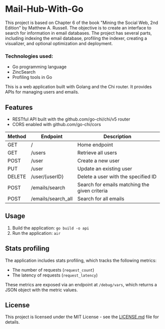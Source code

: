 # Mail-Hub-With-Go
This project is based on Chapter 6 of the book "Mining the Social Web, 2nd Edition" by Matthew A. Russell. The objective is to create an interface to search for information in email databases. The project has several parts, including indexing the email database, profiling the indexer, creating a visualizer, and optional optimization and deployment.

### Technologies used:
* Go programming language
* ZincSearch
* Profiling tools in Go

This is a web application built with Golang and the Chi router. It provides APIs for managing users and emails.

## Features
* RESTful API built with the github.com/go-chi/chi/v5 router
* CORS enabled with github.com/go-chi/cors


| Method | Endpoint | Description |
| ------ | -------- | ----------- |
| GET | / | Home endpoint |
| GET | /users | Retrieve all users |
| POST | /user | Create a new user |
| PUT | /user | Update an existing user |
| DELETE | /user/{userID} | Delete a user with the specified ID |
| POST | /emails/search | Search for emails matching the given criteria |
| POST | /emails/search_all | Search for all emails |

## Usage
1. Build the application: `go build -o api`
2. Run the application: `air`

## Stats profiling

The application includes stats profiling, which tracks the following metrics:

- The number of requests (`request_count`)
- The latency of requests (`request_latency`)

These metrics are exposed via an endpoint at `/debug/vars`, which returns a JSON object with the metric values.
## License

This project is licensed under the MIT License - see the [LICENSE.md](LICENSE.md) file for details.
